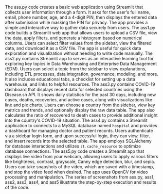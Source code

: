 The ass.py code creates a basic web application using Streamlit that collects user information through a form. It asks for the user's full name, email, phone number, age, and a 4-digit PIN, then displays the entered data after submission while masking the PIN for privacy. The app provides a simple and interactive way to gather data securely from users.
The ass1.py code builds a Streamlit web app that allows users to upload a CSV file, view the data, apply filters, and generate a histogram based on numerical columns. Users can select filter values from the sidebar, view the filtered data, and download it as a CSV file. The app is useful for quick data exploration and visualization without needing to write code manually.
The ass2.py contains Streamlit app to serves as an interactive learning tool for exploring key topics in Data Warehousing and Enterprise Data Management (EDM). Users can select a topic from the sidebar to view explanations, including ETL processes, data integration, governance, modeling, and more. It also includes educational tabs, a checklist for setting up a data warehouse, and links to helpful resources.
The ass3.py contains COVID-19 dashboard that displays recent data for selected countries using the Disease.sh API. It shows daily statistics for the past 30 days, including new cases, deaths, recoveries, and active cases, along with visualizations like line and pie charts. Users can choose a country from the sidebar, view key metrics and trends, and optionally display the raw data table. The app also calculates the ratio of recovered to death cases to provide additional insight into the country's COVID-19 situation.
The ass4.py contains a Streamlit application to connects to a MySQL database named `hospital` and provides a dashboard for managing doctor and patient records. Users authenticate via a sidebar login form, and upon successful login, they can view, filter, and insert records into the selected table. The app employs SQLAlchemy for database interactions and utilizes `st.cache_resource` to optimize database connections.
The ass5.py code creates a Streamlit app that displays live video from your webcam, allowing users to apply various filters like brightness, contrast, grayscale, Canny edge detection, blur, and sepia. Users can take snapshots of the video, which are saved with a timestamp, and stop the video feed when desired. The app uses OpenCV for video processing and manipulation.
The series of screenshots from ass.py, ass1, ass2, ass3, ass4, and ass5 illustrate the step-by-step execution and results of the code.

